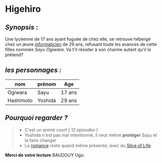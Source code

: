 # Higehiro

## ***Synopsis*** : 

Une lycéenne de 17 ans ayant fuguée de chez elle, se retrouve hébergé chez un jeune [informaticien](https://fr.wikipedia.org/wiki/Informaticien)  de 29 ans, refusant toute les avances de cette filles nommée *Sayu Ogiwara*. Va t'il résister à son charme autant qu'il le prétend? 

## ***les personnages :***

| nom | prénom | Age |
|--- |--- |--- |
| Ogiwara | Sayu | 17 ans |
| Hashimoto | Yoshida | 29 ans |

## ***Pourquoi regarder ?***

>* C'est un animé court ( *12 épisodes* ) 
>* Yoshida n'est pas mal intentionné, il veut même **protéger** Sayu et la faire changer
>* La [romance](https://fr.wikipedia.org/wiki/Romance_(genre_litt%C3%A9raire)) reste quand même présente, avec du [Slice of Life](https://en.wikipedia.org/wiki/Slice_of_life).


**Merci de votre lecture**
BAUDOUY Ugo.



